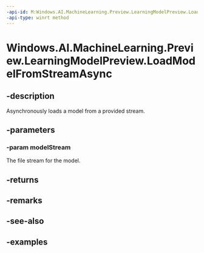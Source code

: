```yaml
---
-api-id: M:Windows.AI.MachineLearning.Preview.LearningModelPreview.LoadModelFromStreamAsync(Windows.Storage.Streams.IRandomAccessStreamReference)
-api-type: winrt method
---
```


<!-- Method syntax.
public IAsyncOperation<ILearningModelPreview> LearningModelPreview.LoadModelFromStreamAsync(IRandomAccessStreamReference modelStream)
-->

# Windows.AI.MachineLearning.Preview.LearningModelPreview.LoadModelFromStreamAsync

## -description
Asynchronously loads a model from a provided stream.

## -parameters
### -param modelStream
The file stream for the model.

## -returns

## -remarks

## -see-also

## -examples

